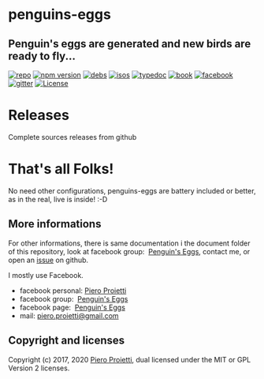 penguins-eggs
=============

## Penguin&#39;s eggs are generated and new birds are ready to fly...
[![repo](https://img.shields.io/badge/repo-github.com-blue)](https://github.com/pieroproietti/penguins-eggs)
[![npm version](https://img.shields.io/npm/v/penguins-eggs.svg)](https://npmjs.org/package/penguins-eggs)
[![debs](https://img.shields.io/badge/deb-packages-blue)](https://sourceforge.net/projects/penguins-eggs/files/DEBS)
[![isos](https://img.shields.io/badge/iso-images-blue)](https://sourceforge.net/projects/penguins-eggs/files/iso)
[![typedoc](https://img.shields.io/badge/doc-typedoc-blue)](https://penguins-eggs.sourceforge.io/index.html)
[![book](https://img.shields.io/badge/book-penguin's%20eggs-blue)](https://penguin-s-eggs.gitbook.io/project/)
[![facebook](https://img.shields.io/badge/page-facebook-blue)](https://www.facebook.com/penguinseggs)
[![gitter](https://img.shields.io/badge/chat-gitter-blue)](https://gitter.im/penguins-eggs-1/community?utm_source=badge&utm_medium=badge&utm_campaign=pr-badge)
[![License](https://img.shields.io/badge/license-MIT/GPL2-blue)](https://github.com/pieroproietti/penguins-eggs/blob/master/LICENSE)

# Releases

Complete sources releases from github

# That's all Folks!
No need other configurations, penguins-eggs are battery included or better, as in the real, live is inside! :-D

## More informations
For other informations, there is same documentation i the document folder of this repository,
look at facebook group:  [Penguin's Eggs](https://www.facebook.com/groups/128861437762355/),
contact me, or open an [issue](https://github.com/pieroproietti/penguins-eggs/issues) on github.

I mostly use Facebook.

* facebook personal: [Piero Proietti](https://www.facebook.com/thewind61)
* facebook group:  [Penguin's Eggs](https://www.facebook.com/groups/128861437762355/)
* facebook page:  [Penguin's Eggs](https://www.facebook.com/penguinseggs)
* mail: piero.proietti@gmail.com


## Copyright and licenses
Copyright (c) 2017, 2020 [Piero Proietti](https://github.com/pieroproietti), dual licensed under the MIT or GPL Version 2 licenses.

